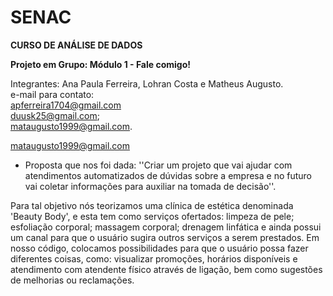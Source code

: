 # SENAC
**CURSO DE ANÁLISE DE DADOS**

**Projeto em Grupo: Módulo 1 - Fale comigo!**

Integrantes: Ana Paula Ferreira, Lohran Costa e Matheus Augusto. <br /> 
e-mail para contato: <br /> 
apferreira1704@gmail.com <br /> 
duusk25@gmail.com; <br /> 
mataugusto1999@gmail.com. <br /> 


mataugusto1999@gmail.com

- Proposta que nos foi dada:
''Criar um projeto que vai ajudar com atendimentos automatizados de dúvidas sobre a empresa e no futuro vai coletar informações para auxiliar na tomada de decisão''.

Para tal objetivo nós teorizamos uma clínica de estética denominada 'Beauty Body', e esta tem como serviços ofertados: limpeza de pele; esfoliação corporal; massagem 
corporal; drenagem linfática e ainda possui um canal para que o usuário sugira outros serviços a serem prestados.
Em nosso código, colocamos possibilidades para que o usuário possa fazer diferentes coisas, como: visualizar promoções, horários disponíveis e atendimento com atendente 
físico através de ligação, bem como sugestões de melhorias ou reclamações.

